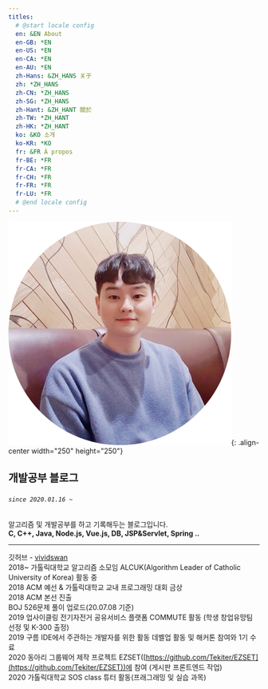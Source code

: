 ```yaml
---
titles:
  # @start locale config
  en: &EN About
  en-GB: *EN
  en-US: *EN
  en-CA: *EN
  en-AU: *EN
  zh-Hans: &ZH_HANS 关于
  zh: *ZH_HANS
  zh-CN: *ZH_HANS
  zh-SG: *ZH_HANS
  zh-Hant: &ZH_HANT 關於
  zh-TW: *ZH_HANT
  zh-HK: *ZH_HANT
  ko: &KO 소개
  ko-KR: *KO
  fr: &FR À propos
  fr-BE: *FR
  fr-CA: *FR
  fr-CH: *FR
  fr-FR: *FR
  fr-LU: *FR
  # @end locale config
---
```


![](/assets/images/profile.jpg){: .align-center width="250" height="250"}

## 개발공부 블로그

###### `since 2020.01.16 ~`

알고리즘 및 개발공부를 하고 기록해두는 블로그입니다.  
**C, C++, Java, Node.js, Vue.js, DB, JSP&Servlet, Spring ..**

---

깃허브 - [vividswan](https://github.com/vividswan)<br>
2018~ 가톨릭대학교 알고리즘 소모임 ALCUK(Algorithm Leader of Catholic University of Korea) 활동 중<br>
2018 ACM 예선 & 가톨릭대학교 교내 프로그래밍 대회 금상<br>
2018 ACM 본선 진출<br>
BOJ 526문제 풀이 업로드(20.07.08 기준)<br>
2019 업사이클링 전기자전거 공유서비스 플랫폼 COMMUTE 활동 (학생 창업유망팀 선정 및 K-300 출정)<br>
2019 구름 IDE에서 주관하는 개발자를 위한 활동 데벨업 활동 및 해커톤 참여와 1기 수료<br>
2020 동아리 그룹웨어 제작 프로젝트 EZSET([https://github.com/Tekiter/EZSET](https://github.com/Tekiter/EZSET))에 참여 (게시판 프론트엔드 작업)<br>
2020 가톨릭대학교 SOS class 튜터 활동(프래그래밍 및 실습 과목)<br>
